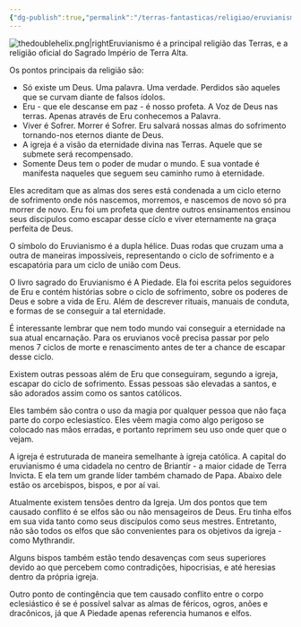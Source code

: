 ```yaml
---
{"dg-publish":true,"permalink":"/terras-fantasticas/religiao/eruvianismo/"}
---
```


![thedoublehelix.png|right](/img/user/z_assets/thedoublehelix.png)Eruvianismo é a principal religião das Terras, e a religião oficial do Sagrado Império de Terra Alta.

Os pontos principais da religião são:

- Só existe um Deus. Uma palavra. Uma verdade. Perdidos são aqueles que se curvam diante de falsos ídolos.
- Eru - que ele descanse em paz - é nosso profeta. A Voz de Deus nas terras. Apenas através de Eru conhecemos a Palavra.
- Viver é Sofrer. Morrer é Sofrer. Eru salvará nossas almas do sofrimento tornando-nos eternos diante de Deus.
- A igreja é a visão da eternidade divina nas Terras. Aquele que se submete será recompensado.
- Somente Deus tem o poder de mudar o mundo. E sua vontade é manifesta naqueles que seguem seu caminho rumo à eternidade.

Eles acreditam que as almas dos seres está condenada a um ciclo eterno de sofrimento onde nós nascemos, morremos, e nascemos de novo só pra morrer de novo. Eru foi um profeta que dentre outros ensinamentos ensinou seus discipulos como escapar desse cíclo e viver eternamente na graça perfeita de Deus.

O símbolo do Eruvianismo é a dupla hélice. Duas rodas que cruzam uma a outra de maneiras impossíveis, representando o ciclo de sofrimento e a escapatória para um ciclo de união com Deus.

O livro sagrado do Eruvianismo é A Piedade. Ela foi escrita pelos seguidores de Eru e contém histórias sobre o ciclo de sofrimento, sobre os poderes de Deus e sobre a vida de Eru. Além de descrever rituais, manuais de conduta, e formas de se conseguir a tal eternidade.

É interessante lembrar que nem todo mundo vai conseguir a eternidade na sua atual encarnação. Para os eruvianos você precisa passar por pelo menos 7 ciclos de morte e renascimento antes de ter a chance de escapar desse ciclo.

Existem outras pessoas além de Eru que conseguiram, segundo a igreja, escapar do ciclo de sofrimento. Essas pessoas são elevadas a santos, e são adorados assim como os santos católicos.

Eles também são contra o uso da magia por qualquer pessoa que não faça parte do corpo eclesiastíco. Eles vêem magia como algo perigoso se colocado nas mãos erradas, e portanto reprimem seu uso onde quer que o vejam.

A igreja é estruturada de maneira semelhante à igreja católica. A capital do eruvianismo é uma cidadela no centro de Briantír - a maior cidade de Terra Invicta. E ela tem um grande líder também chamado de Papa. Abaixo dele estão os arcebispos, bispos, e por aí vai.

Atualmente existem tensões dentro da Igreja. Um dos pontos que tem causado conflito é se elfos são ou não mensageiros de Deus. Eru tinha elfos em sua vida tanto como seus discípulos como seus mestres. Entretanto, não são todos os elfos que são convenientes para os objetivos da igreja - como Mythrandir.

Alguns bispos também estão tendo desavenças com seus superiores devido ao que percebem como contradições, hipocrisias, e até heresias dentro da própria igreja.

Outro ponto de contingência que tem causado conflito entre o corpo eclesiástico é se é possível salvar as almas de féricos, ogros, anões e dracônicos, já que A Piedade apenas referencia humanos e elfos.
